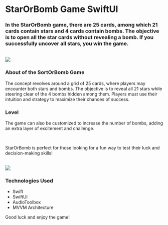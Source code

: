 <h1 align="left">StarOrBomb Game SwiftUI</h1>
<h3 align="left">In the StarOrBomb game, there are 25 cards, among which 21 cards contain stars and 4 cards contain bombs. The objective is to open all the star cards without revealing a bomb. If you successfully uncover all stars, you win the game.</h3>
<br>
<img src="https://github.com/user-attachments/assets/c344997e-13b2-461c-a69b-133ab2329b0b" height="full"/>
<br>
<h3>About of the SortOrBomb Game</h3>
<p>The concept revolves around a grid of 25 cards, where players may encounter both stars and bombs. The objective is to reveal all 21 stars while steering clear of the 4 bombs hidden among them. Players must use their intuition and strategy to maximize their chances of success. </p>
<h3>Level</h3>
<p>The game can also be customized to increase the number of bombs, adding an extra layer of excitement and challenge.</p>
<br>
<p> StarOrBomb is perfect for those looking for a fun way to test their luck and decision-making skills!</p>
<br>
<img src="https://github.com/user-attachments/assets/9aece538-5a16-45b5-ab74-a4f84e088db5" height="full"/>
<br>
<h3>Technologies Used</h3>
<ul>
  <li>Swift</li>
  <li>SwiftUI</li>
  <li>AudioToolbox</li>
  <li>MVVM Architecture</li>
</ul>
<p>Good luck and enjoy the game!</p>
